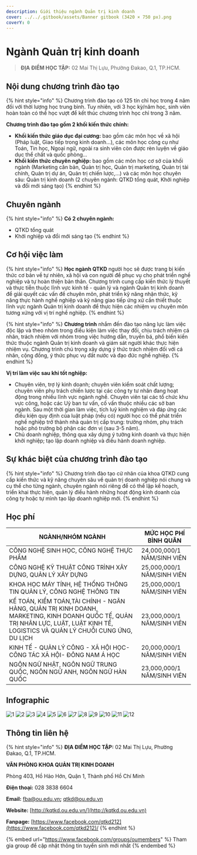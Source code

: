 ```yaml
---
description: Giới thiệu ngành Quản trị kinh doanh
cover: ../../.gitbook/assets/Banner gitbook (3420 × 750 px).png
coverY: 0
---
```


# Ngành Quản trị kinh doanh

> **ĐỊA ĐIỂM HỌC TẬP:** 02 Mai Thị Lựu, Phường Đakao, Q.1, TP.HCM.

## Nội dung chương trình đào tạo

{% hint style="info" %}
Chương trình đào tạo có 125 tín chỉ học trong 4 năm đối với thời lượng học trung bình. Tuy nhiên, với 3 học kỳ/năm học, sinh viên hoàn toàn có thể học vượt để kết thúc chương trình học chỉ trong 3 năm.

**Chương trình đào tạo gồm 2 khối kiến thức chính:**

* **Khối kiến thức giáo dục đại cương:** bao gồm các môn học về xã hội (Pháp luật, Giao tiếp trong kinh doanh…), các môn học công cụ như Toán, Tin học, Ngoại ngữ, ngoài ra sinh viên còn được rèn luyện về giáo dục thể chất và quốc phòng…
* **Khối kiến thức chuyên nghiệp:** bao gồm các môn học cơ sở của khối ngành (Marketing căn bản, Quản trị học, Quản trị marketing, Quản trị tài chính, Quản trị dự án, Quản trị chiến lược,…) và các môn học chuyên sâu: Quản trị kinh doanh (2 chuyên ngành: QTKD tổng quát, Khởi nghiệp và đổi mới sáng tạo)
{% endhint %}

## Chuyên ngành

{% hint style="info" %}
**Có 2 chuyên ngành:**

* QTKD tổng quát
* Khởi nghiệp và đổi mới sáng tạo
{% endhint %}

## Cơ hội việc làm

{% hint style="info" %}
**Học ngành QTKD** người học sẽ được trang bị kiến thức cơ bản về tự nhiên, xã hội và con người để phục vụ cho phát triển nghề nghiệp và tự hoàn thiện bản thân. Chương trình cung cấp kiến thức lý thuyết và thực tiễn thuộc lĩnh vực kinh tế - quản lý và ngành Quản trị kinh doanh để giải quyết các vấn đề chuyên môn, phát triển kỹ năng nhận thức, kỹ năng thực hành nghề nghiệp và kỹ năng giao tiếp ứng xử cần thiết thuộc lĩnh vực ngành Quản trị kinh doanh để thực hiện các nhiệm vụ chuyên môn tương xứng với vị trí nghề nghiệp.
{% endhint %}

{% hint style="info" %}
**Chương trình** nhắm đến đào tạo năng lực làm việc độc lập và theo nhóm trong điều kiện làm việc thay đổi, chịu trách nhiệm cá nhân, trách nhiệm với nhóm trong việc hướng dẫn, truyền bá, phổ biến kiến thức thuộc ngành Quản trị kinh doanh và giám sát người khác thực hiện nhiệm vụ. Chương trình chú trọng xây dựng ý thức trách nhiệm đối với cá nhân, cộng đồng, ý thức phục vụ đất nước và đạo đức nghề nghiệp.
{% endhint %}

**Vị trí làm việc sau khi tốt nghiệp:**

* Chuyên viên, trợ lý kinh doanh; chuyên viên kiểm soát chất lượng; chuyên viên phụ trách chiến lược tại các công ty tư nhân đang hoạt động trong nhiều lĩnh vực ngành nghề. Chuyên viên tại các tổ chức khu vực công, hoặc các Uỷ ban tư vấn, cố vấn thuộc nhiều các sở ban ngành. Sau một thời gian làm việc, tích luỹ kinh nghiệm và đáp ứng các điều kiện quy định của luật pháp (nếu có) người học có thể phát triển nghề nghiệp trở thành nhà quản trị cấp trung: trưởng nhóm, phụ trách hoặc phó trưởng bộ phận các đơn vị (sau 3-5 năm).
* Chủ doanh nghiệp, thông qua xây dựng ý tưởng kinh doanh và thực hiện khởi nghiệp; tạo lập doanh nghiệp và điều hành doanh nghiệp.

## Sự khác biệt của chương trình đào tạo

{% hint style="info" %}
Chương trình đào tạo cử nhân của khoa QTKD cung cấp kiến thức và kỹ năng chuyên sâu về quản trị doanh nghiệp nói chung và cụ thể cho từng ngành, chuyên ngành nói riêng để có thể lập kế hoạch, triển khai thực hiện, quản lý điều hành những hoạt động kinh doanh của công ty hoặc tự mình tạo lập doanh nghiệp mới.
{% endhint %}

## Học phí

| NGÀNH/NHÓM NGÀNH                                                                                                                                                                  | MỨC HỌC PHÍ BÌNH QUÂN      |
| --------------------------------------------------------------------------------------------------------------------------------------------------------------------------------- | -------------------------- |
| CÔNG NGHỆ SINH HỌC, CÔNG NGHỆ THỰC PHẨM                                                                                                                                           | 24,000,000/1 NĂM/SINH VIÊN |
| CÔNG NGHỆ KỸ THUẬT CÔNG TRÌNH XÂY DỰNG, QUẢN LÝ XÂY DỰNG                                                                                                                          | 25,000,000/1 NĂM/SINH VIÊN |
| KHOA HỌC MÁY TÍNH, HỆ THỐNG THÔNG TIN QUẢN LÝ, CÔNG NGHỆ THÔNG TIN                                                                                                                | 25,000,000/1 NĂM/SINH VIÊN |
| KẾ TOÁN, KIỂM TOÁN,TÀI CHÍNH - NGÂN HÀNG, QUẢN TRỊ KINH DOANH, MARKETING, KINH DOANH QUỐC TẾ, QUẢN TRỊ NHÂN LỰC, LUẬT, LUẬT KINH TẾ, LOGISTICS VÀ QUẢN LÝ CHUỖI CUNG ỨNG, DU LỊCH | 23,000,000/1 NĂM/SINH VIÊN |
| KINH TẾ - QUẢN LÝ CÔNG - XÃ HỘI HỌC- CÔNG TÁC XÃ HỘI- ĐÔNG NAM Á HỌC                                                                                                              | 20,000,000/1 NĂM/SINH VIÊN |
| NGÔN NGỮ NHẬT, NGÔN NGỮ TRUNG QUỐC, NGÔN NGỮ ANH, NGÔN NGỮ HÀN QUỐC                                                                                                               | 23,000,000/1 NĂM/SINH VIÊN |

## Infographic

![1](<../../.gitbook/assets/1 - tiêu đề.png>) ![2](<../../.gitbook/assets/2 - giới thiệu chung (5).png>) ![3](<../../.gitbook/assets/3 - Ngành & việc làm.png>) ![4](<../../.gitbook/assets/4 - NGÀNH QUẢN TRỊ KINH DOANH.png>) ![5](<../../.gitbook/assets/5 - NGÀNH QUẢN TRỊ KINH DOANH.png>) ![6](<../../.gitbook/assets/6 - NGÀNH QUẢN TRỊ KINH DOANH.png>) ![7](<../../.gitbook/assets/7 - MỤC TIÊU ĐÀO TẠO (1).png>) ![8](<../../.gitbook/assets/8 - MỤC TIÊU ĐÀO TẠO.png>) ![9](<../../.gitbook/assets/9 - NỘI DUNG CHƯƠNG TRÌNH ĐÀO TẠO.png>) ![10](<../../.gitbook/assets/10 - NỘI DUNG CHƯƠNG TRÌNH ĐÀO TẠO (1).png>) ![11](<../../.gitbook/assets/12 - học phí (1).png>) ![12](<../../.gitbook/assets/13 - học phí (1).png>)

## Thông tin liên hệ

{% hint style="info" %}
**ĐỊA ĐIỂM HỌC TẬP:** 02 Mai Thị Lựu, Phường Đakao, Q.1, TP.HCM.

**VĂN PHÒNG KHOA QUẢN TRỊ KINH DOANH**

Phòng 403, Hồ Hảo Hớn, Quận 1, Thành phố Hồ Chí Minh

**Điện thoại:** 028 3838 6604

**Email:** [fba@ou.edu.vn](mailto:fba@ou.edu.vn)**;** qtkd@ou.edu.vn

**Website:** [http://kqtkd.ou.edu.vn/](http://kqtkd.ou.edu.vn)

**Fanpage:** [https://www.facebook.com/qtkd212](https://www.facebook.com/qtkd212)/
{% endhint %}

{% embed url="https://www.facebook.com/groups/oumembers" %}
Tham gia group để cập nhật thông tin tuyển sinh mới nhất
{% endembed %}
